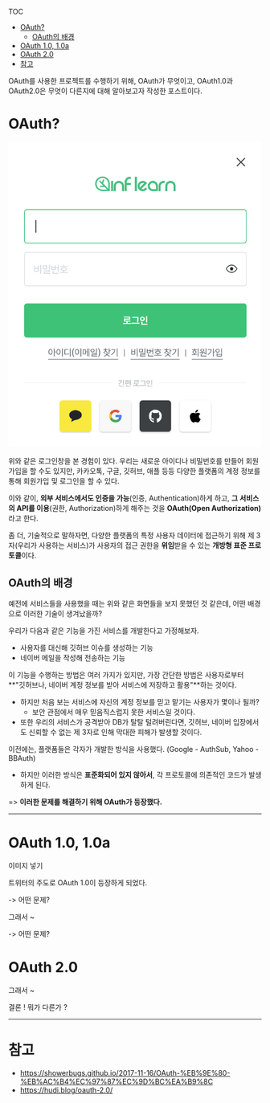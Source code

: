 TOC
- [OAuth?](#oauth)
  - [OAuth의 배경](#oauth의-배경)
- [OAuth 1.0, 1.0a](#oauth-10-10a)
- [OAuth 2.0](#oauth-20)
- [참고](#참고)

OAuth를 사용한 프로젝트를 수행하기 위해, OAuth가 무엇이고, OAuth1.0과 OAuth2.0은 무엇이 다른지에 대해 알아보고자 작성한 포스트이다.

# OAuth?
![oauth](./images/oauthex.png)

위와 같은 로그인창을 본 경험이 있다. 우리는 새로운 아이디나 비밀번호를 만들어 회원가입을 할 수도 있지만, 카카오톡, 구글, 깃허브, 애플 등등 다양한 플랫폼의 계정 정보를 통해 회원가입 및 로그인을 할 수 있다.

이와 같이, **외부 서비스에서도 인증을 가능**(인증, Authentication)하게 하고, **그 서비스의 API를 이용**(권한, Authorization)하게 해주는 것을 **OAuth(Open Authorization)** 라고 한다.

좀 더, 기술적으로 말하자면, 다양한 플랫폼의 특정 사용자 데이터에 접근하기 위해 제 3자(우리가 사용하는 서비스)가 사용자의 접근 권한을 **위임**받을 수 있는 **개방형 표준 프로토콜**이다.

## OAuth의 배경
예전에 서비스들을 사용했을 때는 위와 같은 화면들을 보지 못했던 것 같은데, 어떤 배경으로 이러한 기술이 생겨났을까?

우리가 다음과 같은 기능을 가진 서비스를 개발한다고 가정해보자.
- 사용자를 대신해 깃허브 이슈를 생성하는 기능
- 네이버 메일을 작성해 전송하는 기능

이 기능을 수행하는 방법은 여러 가지가 있지만, 가장 간단한 방법은 사용자로부터 **"깃허브나, 네이버 계정 정보를 받아 서비스에 저장하고 활용"**하는 것이다.
- 하지만 처음 보는 서비스에 자신의 계정 정보를 믿고 맡기는 사용자가 몇이나 될까?
  - 보안 관점에서 매우 믿음직스럽지 못한 서비스일 것이다.
- 또한 우리의 서비스가 공격받아 DB가 탈탈 털려버린다면, 깃허브, 네이버 입장에서도 신뢰할 수 없는 제 3자로 인해 막대한 피해가 발생할 것이다.

이전에는, 플랫폼들은 각자가 개발한 방식을 사용했다. (Google - AuthSub, Yahoo - BBAuth)
- 하지만 이러한 방식은 **표준화되어 있지 않아서**, 각 프로토콜에 의존적인 코드가 발생하게 된다.

=> **이러한 문제를 해결하기 위해 OAuth가 등장했다.**

---

# OAuth 1.0, 1.0a
이미지 넣기

트위터의 주도로 OAuth 1.0이 등장하게 되었다.

-> 어떤 문제?

그래서 ~

-> 어떤 문제?

# OAuth 2.0
그래서 ~

결론 ! 뭐가 다른가 ?

---

# 참고
- https://showerbugs.github.io/2017-11-16/OAuth-%EB%9E%80-%EB%AC%B4%EC%97%87%EC%9D%BC%EA%B9%8C
- https://hudi.blog/oauth-2.0/